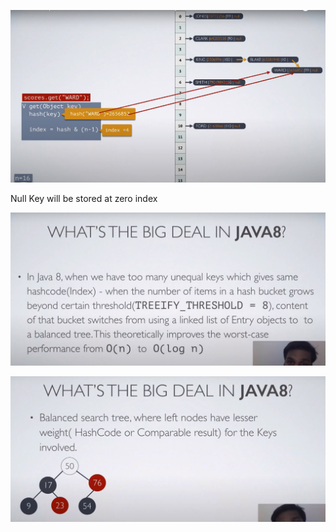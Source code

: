 ![img.png](img.png)

Null Key will be stored at zero index

![img_1.png](img_1.png)

![img_2.png](img_2.png)